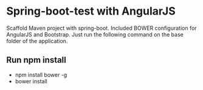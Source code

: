 # Spring-boot-test with AngularJS

Scaffold Maven project with spring-boot. 
Included BOWER configuration for AngularJS and Bootstrap. Just run the following command on the base folder of the application.

## Run npm install
* npm install bower -g
* bower install